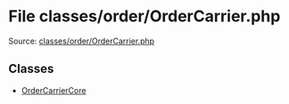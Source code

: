 File classes/order/OrderCarrier.php
=========

Source: [classes/order/OrderCarrier.php](https://github.com/PrestaShop/PrestaShop/blob/1.6.1.2/classes/order/OrderCarrier.php)


Classes
-------

* [OrderCarrierCore](class.OrderCarrierCore.md)


